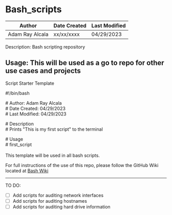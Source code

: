 # Bash_scripts

Author        | Date Created  | Last Modified
------------- | ------------- | -------------
Adam Ray Alcala  | xx/xx/xxxx  | 04/29/2023

Description:    Bash scripting repository

Usage:          This will be used as a go to repo for other use cases and projects
---
Script Starter Template

\#!/bin/bash <br>

\# Author:         Adam Ray Alcala <br>
\# Date Created:   04/29/2023 <br>
\# Last Modified:  04/29/2023 <br>

\# Description <br>
\# Prints \"This is my first script\" to the terminal <br>

\# Usage <br>
\# first_script <br>
<br>
This template will be used in all bash scripts. 

For full instructions of the use of this repo, please follow the GitHub Wiki located at [Bash Wiki](Home)

---
TO DO:

- [ ] Add scripts for auditing network interfaces
- [ ] Add scripts for auditing hostnames
- [ ] Add scripts for auditing hard drive information
